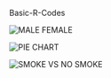 Basic-R-Codes


![MALE FEMALE](https://user-images.githubusercontent.com/63739986/110847425-e9ab6900-82d2-11eb-9844-cb6a0cc20e83.png)




![PIE CHART](https://user-images.githubusercontent.com/63739986/110847427-eadc9600-82d2-11eb-9353-40830bad6135.png)




![SMOKE VS NO SMOKE](https://user-images.githubusercontent.com/63739986/110847429-eadc9600-82d2-11eb-8182-e23659c5aee4.png)
